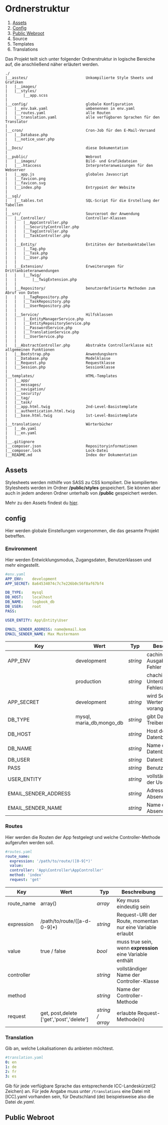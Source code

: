 # Ordnerstruktur

1. [Assets](#assets)
2. [Config](#config)
5. [Public Webroot](#public-webroot)
7. Source
8. Templates
9. Translations


Das Projekt teilt sich unter folgender Ordnerstruktur in logische Bereiche auf, die anschließend
näher erläutert werden.
````
./
|__asstes/                          Unkompilierte Style Sheets und Grafiken
|   |__images/  
|   |__styles/
|       |__app.scss     
|    
|__config/                          globale Konfiguration
|   |__env.bak.yaml                 umbenennen in env.yaml
|   |__routes.yaml                  alle Routen
|   |__translation.yaml             alle verfügbaren Sprachen für den Translator
|
|__cron/                            Cron-Job für den E-Mail-Versand
|   |__Database.php
|   |__notice_user.php
|
|__Docs/                            diese Dokumentation
|
|__public/                          Webroot
|   |__images/                      Bild- und Grafikdateien
|   |__.htaccess                    Interpreteranweisungen für den Webserver
|   |__app.js                       globales Javascript
|   |__favicon.png
|   |__favicon.svg
|   |__index.php                    Entrypoint der Website
|
|__sql/
|   |__tables.txt                   SQL-Script für die Erstellung der Tabellen
|
|__src/                             Sourceroot der Anwendung
|   |__Controller/                  Controller-Klassen
|   |   |__AppController.php
|   |   |__SecurityController.php
|   |   |__TagController.php
|   |   |__TaskController.php
|   |
|   |__Entity/                      Entitäten der Datenbanktabellen
|   |   |__Tag.php
|   |   |__Task.php
|   |   |__User.php
|   |
|   |__Extension/                   Erweiterungen für Drittanbieteranwendungen
|   |   |__Twig/
|   |       |__TwigExtension.php    
|   |
|   |__Repository/                  benutzerdefinierte Methoden zum Abruf von Daten
|   |   |__TagRepository.php
|   |   |__TaskRepository.php
|   |   |__UserRepository.php
|   |
|   |__Service/                     Hilfsklassen
|   |   |__EntityManagerService.php
|   |   |__EntityRepositoryService.php
|   |   |__PasswordService.php
|   |   |__TranslationService.php
|   |   |__UserService.php
|   |
|   |__AbstractController.php       Abstrakte Controllerklasse mit allgemeinen Funktionen
|   |__Bootstrap.php                Anwendungskern
|   |__Database.php                 Modelklasse
|   |__Request.php                  Requestklasse
|   |__Session.php                  Sessionklasse
|
|__templates/                       HTML-Templates
|   |__app/
|   |__messages/
|   |__navigation/
|   |__security/
|   |__tag/
|   |__task/
|   |__app.html.twig                2nd-Level-Basistemplate
|   |__authentication.html.twig     
|   |__base.html.twig               1st-Level-Basistemplate
|
|__translations/                    Wörterbücher
|   |__de.yaml
|   |__en.yaml
|
|__.gitignore                       
|__composer.json                    Repositoryinformationen
|__composer.lock                    Lock-Datei
|__README.md                        Index der Dokumentation
````
## Assets
Stylesheets werden mithilfe von SASS zu CSS kompiliert. Die kompilierten Stylesheets werden im
Ordner **/public/styles** gespeichert. Sie können aber auch in jedem anderen Ordner unterhalb von **/public**
gespeichert werden.

Mehr zu den Assets findest du [hier](StyleAssets/assets.md).

## config
Hier werden globale Einstellungen vorgenommen, die das gesamte Projekt betreffen.

### Environment
Hier werden Entwicklungsmodus, Zugangsdaten, Benutzerklassen und mehr eingestellt.
````yaml
#env.yaml
APP_ENV:    development
APP_SECRET: 8a64534074c7c7e226b0c56f8af67bf4

DB_TYPE:    mysql
DB_HOST:    localhost
DB_NAME:    logbook_db
DB_USER:    root
PASS:

USER_ENTITY: App\Entity\User

EMAIL_SENDER_ADDRESS: name@email.kom
EMAIL_SENDER_NAME: Max Mustermann
````
Key|Wert|Typ|Beschreibung|
|---|---|---|---|
|APP_ENV|development|_string_|caching deaktiviert, Ausgabe aller Fehler|
| | production|_string_|chaching aktiviert, Unterdrückung der Fehlerausgabe|
|APP_SECRET|development|_string_|wird Session-Werten vorangestellt|
|DB_TYPE|mysql, maria_db,mongo_db|_string_|gibt Datenbank-Treiber an|
|DB_HOST| |_string_|Host der Datenbank|
|DB_NAME| |_string_|Name der Datenbank|
|DB_USER| |_string_|Datenbankbenutzer|
|PASS| |_string_|Benutzerpasswort|
|USER_ENTITY| |_string_|vollständiger Name der User-Klasse|
|EMAIL_SENDER_ADDRESS| |_string_|Adresse des Absenders|
|EMAIL_SENDER_NAME| |_string_|Name des Absenders|

### Routes
Hier werden die Routen der App festgelegt und welche Controller-Methode aufgerufen werden soll.
````yaml
#routes.yaml
route_name:
  expression: '/path/to/route/([0-9]*)'
  value:
  controller: 'App\Controller\AppController'
  method: 'index'
  request: 'get'
````
Key|Wert|Typ|Beschreibung|
|---|---|---|---|
|route_name|array()|_array_|Key muss eindeutig sein|
|expression|/path/to/route/([a-d-0-9]*)|_string_|Request-URI der Route, momentan nur eine Variable erlaubt|
|value|true / false|_bool_|muss true sein, wenn **expression** eine Variable enthält|
|controller||_string_|vollständiger Name der Controller-Klasse|
|method| |_string_|Name der Controller-Methode|
|request|get, post,delete ['get','post','delete'] |_string / array_|erlaubte Request-Methode(n)|

### Translation
Gib an, welche Lokalisationen du anbieten möchtest.
````yaml
#translation.yaml
0: en
1: de
2: fr
3: es
````
Gib für jede verfügbare Sprache das entsprechende ICC-Landeskürzel(2 Zeichen) an.
Für jede Angabe muss unter ``/translations`` eine Datei mit [ICC].yaml vorhanden sein,
für Deutschland (de) beispielsweise also die Datei _de.yaml_.
 
## Public Webroot